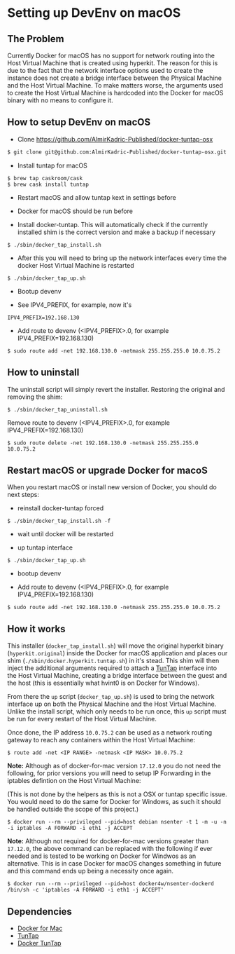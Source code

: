 # Setting up DevEnv on macOS

## The Problem

Currently Docker for macOS has no support for network routing into the Host
Virtual Machine that is created using hyperkit. The reason for this is due to
the fact that the network interface options used to create the instance does not
create a bridge interface between the Physical Machine and the Host Virtual
Machine. To make matters worse, the arguments used to create the Host Virtual
Machine is hardcoded into the Docker for macOS binary with no means to configure
it.

## How to setup DevEnv on macOS

- Clone https://github.com/AlmirKadric-Published/docker-tuntap-osx
```sh
$ git clone git@github.com:AlmirKadric-Published/docker-tuntap-osx.git
```

- Install tuntap for macOS
```
$ brew tap caskroom/cask
$ brew cask install tuntap
```

- Restart macOS and allow tuntap kext in settings before

- Docker for macOS should be run before

- Install docker-tuntap. This will automatically check if the currently
  installed shim is the correct version and make a backup if necessary

```
$ ./sbin/docker_tap_install.sh
```

- After this you will need to bring up the network interfaces every time the
  docker Host Virtual Machine is restarted

```
$ ./sbin/docker_tap_up.sh
```

- Bootup devenv

- See IPV4_PREFIX, for example, now it's
```
IPV4_PREFIX=192.168.130
```

- Add route to devenv (<IPV4_PREFIX>.0, for example IPV4_PREFIX=192.168.130)
```
$ sudo route add -net 192.168.130.0 -netmask 255.255.255.0 10.0.75.2
```

## How to uninstall

The uninstall script will simply revert the installer. Restoring the original
and removing the shim:

```
$ ./sbin/docker_tap_uninstall.sh
```

Remove route to devenv (<IPV4_PREFIX>.0, for example IPV4_PREFIX=192.168.130)
```
$ sudo route delete -net 192.168.130.0 -netmask 255.255.255.0 10.0.75.2
```

## Restart macOS or upgrade Docker for macoS

When you restart macOS or install new version of Docker, you should do next
steps:
- reinstall docker-tuntap forced
```
$ ./sbin/docker_tap_install.sh -f
```

- wait until docker will be restarted

- up tuntap interface
```
$ ./sbin/docker_tap_up.sh
```

- bootup devenv

- Add route to devenv (<IPV4_PREFIX>.0, for example IPV4_PREFIX=192.168.130)
```
$ sudo route add -net 192.168.130.0 -netmask 255.255.255.0 10.0.75.2
```

## How it works

This installer (`docker_tap_install.sh`) will move the original hyperkit binary
(`hyperkit.original`) inside the Docker for macOS application and places our shim
(`./sbin/docker.hyperkit.tuntap.sh`) in it's stead. This shim will then inject
the additional arguments required to attach a
[TunTap](http://tuntaposx.sourceforge.net/) interface into the Host Virtual
Machine, creating a bridge interface between the guest and the host (this is
essentially what hvint0 is on Docker for Windows).

From there the `up` script (`docker_tap_up.sh`) is used to bring the network
interface up on both the Physical Machine and the Host Virtual Machine. Unlike
the install script, which only needs to be run once, this `up` script must be
run for every restart of the Host Virtual Machine.

Once done, the IP address `10.0.75.2` can be used as a network routing gateway
to reach any containers within the Host Virtual Machine:

```
$ route add -net <IP RANGE> -netmask <IP MASK> 10.0.75.2
```

**Note:** Although as of docker-for-mac version `17.12.0` you do not need the
following, for prior versions you will need to setup IP Forwarding in the
iptables defintion on the Host Virtual Machine:

(This is not done by the helpers as this is not a OSX or tuntap specific issue.
You would need to do the same for Docker for Windows, as such it should be
handled outside the scope of this project.)

```
$ docker run --rm --privileged --pid=host debian nsenter -t 1 -m -u -n -i iptables -A FORWARD -i eth1 -j ACCEPT
```

**Note:** Although not required for docker-for-mac versions greater than
`17.12.0`, the above command can be replaced with the following if ever needed
and is tested to be working on Docker for Windwos as an alternative. This is in
case Docker for macOS changes something in future and this command ends up being a
necessity once again.

```
$ docker run --rm --privileged --pid=host docker4w/nsenter-dockerd /bin/sh -c 'iptables -A FORWARD -i eth1 -j ACCEPT'
```

## Dependencies
- [Docker for Mac](https://www.docker.com/docker-mac)
- [TunTap](http://tuntaposx.sourceforge.net/)
- [Docker TunTap](https://github.com/AlmirKadric-Published/docker-tuntap-osx)
